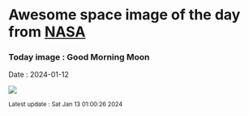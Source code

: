 
# Awesome space image of the day from [NASA](https://api.nasa.gov/)

### Today image : Good Morning Moon
Date : 2024-01-12

![](https://apod.nasa.gov/apod/image/2401/HimmlichesDreieckSaarburg_TWAN_mercurybildweb1024.jpg)

<small>Latest update : Sat Jan 13 01:00:26 2024</small>
        